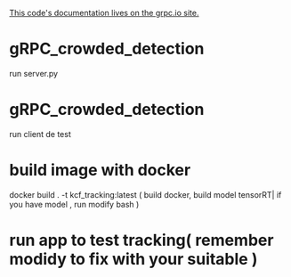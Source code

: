 [This code's documentation lives on the grpc.io site.](https://grpc.io/docs/quickstart/python.html)

# gRPC_crowded_detection
run server.py

# gRPC_crowded_detection
run client de test

# build image with docker
docker build . -t kcf_tracking:latest ( build docker, build model tensorRT| if you have model , run modify bash )

# run app to test tracking( remember modidy to fix with your suitable )
